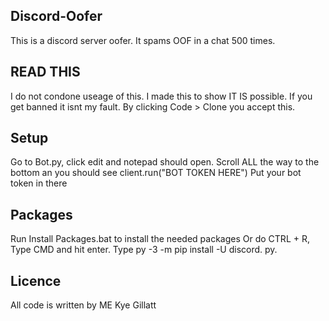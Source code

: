 ## Discord-Oofer

This is a discord server oofer. It spams OOF in a chat 500 times.

## READ THIS

I do not condone useage of this. I made this to show IT IS possible. If you get banned it isnt my fault.
By clicking Code > Clone you accept this.

## Setup

Go to Bot.py, click edit and notepad should open.
Scroll ALL the way to the bottom an you should see client.run("BOT TOKEN HERE") Put your bot token in there

## Packages

Run Install Packages.bat to install the needed packages
Or do CTRL + R, Type CMD and hit enter. Type py -3 -m pip install -U discord. py.

## Licence

All code is written by ME Kye Gillatt



